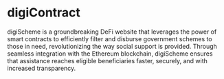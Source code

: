 # digiContract
digiScheme is a groundbreaking DeFi website that leverages the power of smart contracts to efficiently filter and disburse government schemes to those in need, revolutionizing the way social support is provided. Through seamless integration with the Ethereum blockchain, digiScheme ensures that assistance reaches eligible beneficiaries faster, securely, and with increased transparency.
